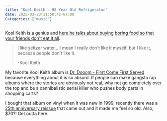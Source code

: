 ```yaml
---
title: "Kool Keith - 98 Year Old Refrigerator"
date: 2025-03-23T11:50:42-07:00
Categories: ["music"]
---
```


Kool Keith is a genius and [here he talks about buying boring food so that your friends don't eat it all](https://www.youtube.com/watch?v=66OQ-GPYfCE).

> I like seltzer water... I mean I really don't like it myself, but I like it, because people don't like it.
>
> -Kool Keith

My favorite Kool Keith album is [Dr. Dooom - First Come First Served](https://en.wikipedia.org/wiki/First_Come,_First_Served) because everything about it is so absurd. If people can make gangsta rap albums where the stories are obviously not real, why not go completely over the top and be a cannibalistic serial killer who pushes body parts in shopping carts?

I bought that album on vinyl when it was new in 1999, recently there was a [25th anniversary reissue](https://www.turntablelab.com/products/dr-dooom-first-come-first-served-25th-anniversary-colored-vinyl-vinyl-2lp) that came out and it made me feel so old. Also, $70?! Get outta here. 
